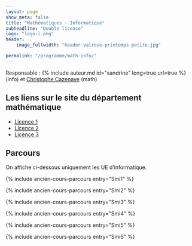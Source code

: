 ```yaml
---
layout: page
show_meta: false
title: "Mathématiques - Informatique"
subheadline: "Double licence"
logo: "logo-l.png"
header:
    image_fullwidth: "header-valrose-printemps-petite.jpg"

permalink: "/programme/math-info/"
---
```






Responsable : {% include auteur.md id="sandrine" long=true url=true %}(info) et [Christophe Cazenave](mailto:christophe.cazenave@univ-cotedazur.fr) (math)

## Les liens sur le site du département mathématique

- [Licence 1](https://math.unice.fr/pageslicence/licence-1-double-diplôme-math-info.html)
- [Licence 2](https://math.unice.fr/departement/licence-2-double-diplôme-math-info.html)
- [Licence 3](https://math.unice.fr/departement/licence-3-double-diplome-math-info.html)

## Parcours

On affiche ci-dessous uniquement les UE d’informatique.

{% include ancien-cours-parcours entry="Smi1" %}

{% include ancien-cours-parcours entry="Smi2" %}

{% include ancien-cours-parcours entry="Smi3" %}

{% include ancien-cours-parcours entry="Smi4" %}

{% include ancien-cours-parcours entry="Smi5" %}

{% include ancien-cours-parcours entry="Smi6" %}
